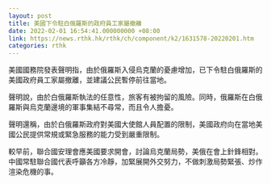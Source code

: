 ```yaml
---
layout: post
title: 美國下令駐白俄羅斯的政府員工家屬撤離
date: 2022-02-01 16:54:41.000000000 +08:00
link: https://news.rthk.hk/rthk/ch/component/k2/1631578-20220201.htm
categories: rthk
---
```


美國國務院發表聲明指，由於俄羅斯入侵烏克蘭的憂慮增加，已下令駐白俄羅斯的美國政府員工家屬撤離，並建議公民暫停前往當地。

聲明說，由於白俄羅斯執法的任意性，旅客有被拘留的風險。同時，俄羅斯在白俄羅斯與烏克蘭邊境的軍事集結不尋常，而且令人擔憂。

聲明還稱，由於白俄羅斯政府對美國大使館人員配置的限制，美國政府向在當地美國公民提供常規或緊急服務的能力受到嚴重限制。

較早前，聯合國安理會應美國要求開會，討論烏克蘭局勢，美俄在會上針鋒相對。中國常駐聯合國代表呼籲各方冷靜，加緊展開外交努力，不做刺激局勢緊張、炒作渲染危機的事。
